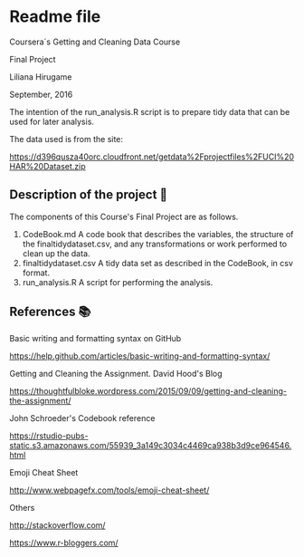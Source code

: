 # Readme file
Coursera´s Getting and Cleaning Data Course

Final Project

Liliana Hirugame

September, 2016

The intention of the run_analysis.R script is to prepare tidy data that can be used for later analysis.

The data used is from the site: 

https://d396qusza40orc.cloudfront.net/getdata%2Fprojectfiles%2FUCI%20HAR%20Dataset.zip

## Description of the project  :pushpin:

The components of this Course's Final Project are as follows.

1) CodeBook.md
   A code book that describes the variables, the structure of the finaltidydataset.csv, and any transformations or work performed to clean up the data. 
2) finaltidydataset.csv 
  A tidy data set as described in the CodeBook, in csv format.
3) run_analysis.R 
  A script for performing the analysis.

## References   :books:

Basic writing and formatting syntax on GitHub

https://help.github.com/articles/basic-writing-and-formatting-syntax/

Getting and Cleaning the Assignment. David Hood's Blog

https://thoughtfulbloke.wordpress.com/2015/09/09/getting-and-cleaning-the-assignment/

John Schroeder's Codebook reference

https://rstudio-pubs-static.s3.amazonaws.com/55939_3a149c3034c4469ca938b3d9ce964546.html

Emoji Cheat Sheet

http://www.webpagefx.com/tools/emoji-cheat-sheet/

Others

http://stackoverflow.com/

https://www.r-bloggers.com/

